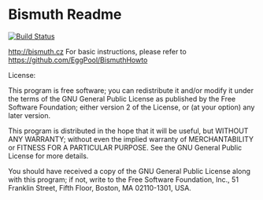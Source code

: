 Bismuth Readme
=======

[![Build Status](https://travis-ci.org/hclivess/Bismuth.svg?branch=master)](https://travis-ci.org/hclivess/Bismuth)

http://bismuth.cz
For basic instructions, please refer to https://github.com/EggPool/BismuthHowto

License:

This program is free software; you can redistribute it and/or
modify it under the terms of the GNU General Public License
as published by the Free Software Foundation; either version 2
of the License, or (at your option) any later version.

This program is distributed in the hope that it will be useful,
but WITHOUT ANY WARRANTY; without even the implied warranty of
MERCHANTABILITY or FITNESS FOR A PARTICULAR PURPOSE.  See the
GNU General Public License for more details.

You should have received a copy of the GNU General Public License
along with this program; if not, write to the Free Software
Foundation, Inc., 51 Franklin Street, Fifth Floor, Boston, MA  02110-1301, USA.
